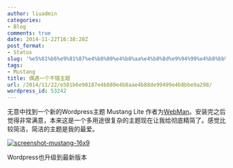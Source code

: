 ```yaml
---
author: liuadmin
categories:
- Blog
comments: true
date: 2014-11-22T16:38:28Z
post_format:
- Status
slug: '%e5%81%b6%e9%81%87%e4%b8%80%e4%b8%aa%e4%b8%8d%e9%94%99%e4%b8%bb%e9%a2%98'
tags:
- Mustang
title: 偶遇一个不错主题
url: /2014/11/22/e581b6e98187e4b880e4b8aae4b88de99499e4b8bbe9a298/
wordpress_id: 53242
---
```


无意中找到一个新的Wordpress主题 Mustang Lite 作者为[WebMan](http://www.webmandesign.eu/)。安装完之后觉得非常满意，本来这是一个多用途很复杂的主题现在让我给彻底精简了。感觉比较简洁，简洁的主题是我的最爱。

[![screenshot-mustang-16x9](http://7bv9gn.com1.z0.glb.clouddn.com/wp-content/uploads/2014/11/screenshot-mustang-16x9-520x289.png)](http://7bv9gn.com1.z0.glb.clouddn.com/wp-content/uploads/2014/11/screenshot-mustang-16x9.png)

Wordpress也升级到最新版本
